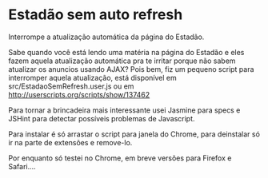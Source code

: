 Estadão sem auto refresh
===================

Interrompe a atualização automática da página do Estadão.

Sabe quando você está lendo uma matéria na página do Estadão e eles fazem aquela atualização automática pra te irritar porque não sabem atualizar os anuncios usando AJAX?
Pois bem, fiz um pequeno script para interromper aquela atualização, está disponível em src/EstadaoSemRefresh.user.js ou em http://userscripts.org/scripts/show/137462

Para tornar a brincadeira mais interessante usei Jasmine para specs e JSHint para detectar possíveis problemas de Javascript.

Para instalar é só arrastar o script para janela do Chrome, para deinstalar só ir na parte de extensões e remove-lo.

Por enquanto só testei no Chrome, em breve versões para Firefox e Safari....